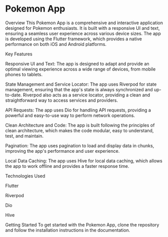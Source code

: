 # Pokemon App
Overview
This Pokemon App is a comprehensive and interactive application designed for Pokemon enthusiasts. It is built with a responsive UI and text, ensuring a seamless user experience across various device sizes. The app is developed using the Flutter framework, which provides a native performance on both iOS and Android platforms.

Key Features

Responsive UI and Text: The app is designed to adapt and provide an optimal viewing experience across a wide range of devices, from mobile phones to tablets.

State Management and Service Locator: The app uses Riverpod for state management, ensuring that the app's state is always synchronized and up-to-date. Riverpod also acts as a service locator, providing a clean and straightforward way to access services and providers.

API Requests: The app uses Dio for handling API requests, providing a powerful and easy-to-use way to perform network operations.

Clean Architecture and Code: The app is built following the principles of clean architecture, which makes the code modular, easy to understand, test, and maintain.

Pagination: The app uses pagination to load and display data in chunks, improving the app's performance and user experience.

Local Data Caching: The app uses Hive for local data caching, which allows the app to work offline and provides a faster response time.

Technologies Used

Flutter

Riverpod

Dio

Hive

Getting Started
To get started with the Pokemon App, clone the repository and follow the installation instructions in the documentation.



